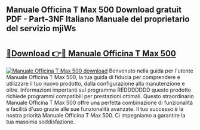 ## Manuale Officina T Max 500 Download gratuit PDF - Part-3NF Italiano Manuale del proprietario del servizio mjiWs

# <h2><a href="http://df99luu.blite.top/?on=Manuale+Officina+T+Max+500">🔗Download 👉🔴 Manuale Officina T Max 500</a></h2>

[![Manuale Officina T Max 500 download](https://i.imgur.com/lujVjoI.png)](http://df99luu.blite.top/?on=Manuale+Officina+T+Max+500)
Benvenuto nella guida per l'utente Manuale Officina T Max 500, la tua guida di fiducia per comprendere e utilizzare il tuo nuovo prodotto, dalla configurazione alla manutenzione e oltre. Informazioni importanti sul programma REDDDDDDD questo prodotto richiede programmi compatibili per prestazioni ottimali. Questo straordinario Manuale Officina T Max 500 offre una perfetta combinazione di funzionalità e facilità d'uso grazie alle sue funzionalità avanzate. Il tuo successo è la nostra priorità Manuale Officina T Max 500. Ci impegniamo a garantire la tua massima soddisfazione.
